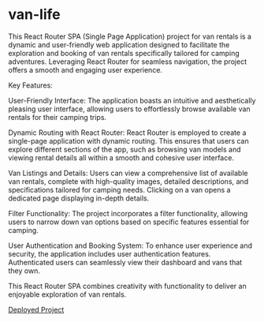 # van-life

This React Router SPA (Single Page Application) project for van rentals is a dynamic and user-friendly web application designed to facilitate the exploration and booking of van rentals specifically tailored for camping adventures. Leveraging React Router for seamless navigation, the project offers a smooth and engaging user experience.

Key Features:

User-Friendly Interface:
The application boasts an intuitive and aesthetically pleasing user interface, allowing users to effortlessly browse available van rentals for their camping trips.

Dynamic Routing with React Router:
React Router is employed to create a single-page application with dynamic routing. This ensures that users can explore different sections of the app, such as browsing van models and viewing rental details all within a smooth and cohesive user interface.

Van Listings and Details:
Users can view a comprehensive list of available van rentals, complete with high-quality images, detailed descriptions, and specifications tailored for camping needs. Clicking on a van opens a dedicated page displaying in-depth details.

Filter Functionality:
The project incorporates a filter functionality, allowing users to narrow down van options based on specific features essential for camping.

User Authentication and Booking System:
To enhance user experience and security, the application includes user authentication features. Authenticated users can seamlessly view their dashboard and vans that they own.

This React Router SPA combines creativity with functionality to deliver an enjoyable exploration of van rentals.

[Deployed Project](https://elaborate-treacle-30fa74.netlify.app)
 
